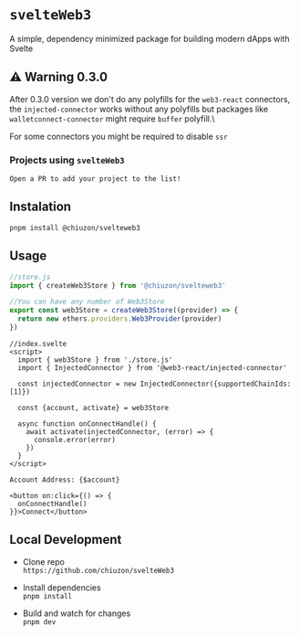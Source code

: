 # `svelteWeb3`

A simple, dependency minimized package for building modern dApps with Svelte

## ⚠️ Warning 0.3.0
After 0.3.0 version we don't do any polyfills for the `web3-react` connectors, the `injected-connector` works without any polyfills but packages like `walletconnect-connector` might require `buffer` polyfill.\

For some connectors you might be required to disable `ssr`

### Projects using `svelteWeb3`

`Open a PR to add your project to the list!`


## Instalation

`pnpm install @chiuzon/svelteweb3`

## Usage

```js
//store.js
import { createWeb3Store } from '@chiuzon/svelteweb3'

//You can have any number of Web3Store
export const web3Store = createWeb3Store((provider) => {
  return new ethers.providers.Web3Provider(provider)
})
```

```svelte
//index.svelte
<script>
  import { web3Store } from './store.js'
  import { InjectedConnector } from '@web3-react/injected-connector'

  const injectedConnector = new InjectedConnector({supportedChainIds: [1]})

  const {account, activate} = web3Store

  async function onConnectHandle() {
    await activate(injectedConnector, (error) => {
      console.error(error)
    })
  }
</script>

Account Address: {$account}

<button on:click={() => {
  onConnectHandle()
}}>Connect</button>
```

## Local Development

- Clone repo\
`https://github.com/chiuzon/svelteWeb3`

- Install dependencies\
`pnpm install`

- Build and watch for changes\
`pnpm dev`